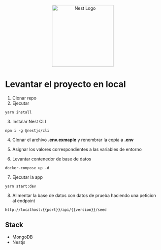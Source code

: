 <p align="center">
  <a href="http://nestjs.com/" target="blank"><img src="https://nestjs.com/img/logo-small.svg" width="200" alt="Nest Logo" /></a>
</p>

# Levantar el proyecto en local

1. Clonar repo
2. Ejecutar

```
yarn install
```

3. Instalar Nest CLI

```
npm i -g @nestjs/cli
```

4. Clonar el archivo **.env.exmaple** y renombrar la copia a **.env**

5. Asignar los valores correspondientes a las variables de entorno

6. Levantar contenedor de base de datos

```
docker-compose up -d
```

7. Ejecutar la app

```
yarn start:dev
```

8. Alimentar la base de datos con datos de prueba haciendo una peticion al endpoint

```
http://localhost:{{port}}/api/{{version}}/seed
```

## Stack

- MongoDB
- Nestjs
